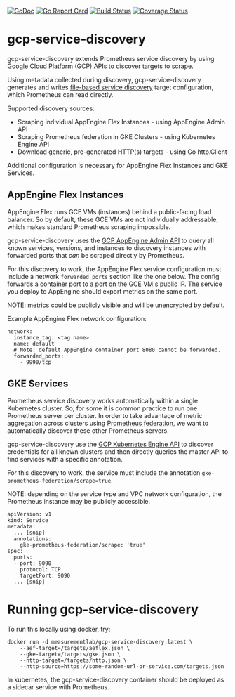 [![GoDoc](https://godoc.org/github.com/m-lab/pusher?status.svg)](https://godoc.org/github.com/m-lab/pusher) [![Go Report Card](https://goreportcard.com/badge/github.com/m-lab/gcp-service-discovery)](https://goreportcard.com/report/github.com/m-lab/gcp-service-discovery) [![Build Status](https://travis-ci.org/m-lab/gcp-service-discovery.svg?branch=master)](https://travis-ci.org/m-lab/gcp-service-discovery) [![Coverage Status](https://coveralls.io/repos/github/m-lab/gcp-service-discovery/badge.svg?branch=master)](https://coveralls.io/github/m-lab/gcp-service-discovery?branch=master)

# gcp-service-discovery

gcp-service-discovery extends Prometheus service discovery by using Google
Cloud Platform (GCP) APIs to discover targets to scrape.

Using metadata collected during discovery, gcp-service-discovery generates
and writes [file-based service discovery][filesd] target configuration, which
Prometheus can read directly.

Supported discovery sources:

* Scraping individual AppEngine Flex Instances - using AppEngine Admin API
* Scraping Prometheus federation in GKE Clusters - using Kubernetes Engine API
* Download generic, pre-generated HTTP(s) targets - using Go http.Client

Additional configuration is necessary for AppEngine Flex Instances and GKE
Services.

[filesd]: https://prometheus.io/docs/prometheus/latest/configuration/configuration/#%3Cfile_sd_config%3E

## AppEngine Flex Instances

AppEngine Flex runs GCE VMs (instances) behind a public-facing load balancer.
So by default, these GCE VMs are not individually addressable, which makes
standard Prometheus scraping impossible.

gcp-service-discovery uses the [GCP AppEngine Admin API][aeflexapi] to query
all known services, versions, and instances to discovery instances with
forwarded ports that *can* be scraped directly by Prometheus.

For this discovery to work, the AppEngine Flex service configuration must
include a network `forwarded_ports` section like the one below. The config
forwards a container port to a port on the GCE VM's public IP. The service you
deploy to AppEngine should export metrics on the same port.

NOTE: metrics could be publicly visible and will be unencrypted by default.

Example AppEngine Flex network configuration:
```
network:
  instance_tag: <tag name>
  name: default
  # Note: default AppEngine container port 8080 cannot be forwarded.
  forwarded_ports:
    - 9990/tcp
```

[aeflexapi]: https://cloud.google.com/appengine/docs/admin-api/reference/rest/

## GKE Services

Prometheus service discovery works automatically within a single Kubernetes
cluster. So, for some it is common practice to run one Prometheus server per
cluster. In order to take advantage of metric aggregation across clusters
using [Prometheus federation][federation], we want to automatically discover
these other Prometheus servers.

gcp-service-discovery use the [GCP Kubernetes Engine API][gkeapi] to discover
credentials for all known clusters and then directly queries the master API
to find services with a specific annotation.

For this discovery to work, the service must include the annotation
`gke-prometheus-federation/scrape=true`.

NOTE: depending on the service type and VPC network configuration, the
Prometheus instance may be publicly accessible.

```
apiVersion: v1
kind: Service
metadata:
  ... [snip]
  annotations:
    gke-prometheus-federation/scrape: 'true'
spec:
  ports:
  - port: 9090
    protocol: TCP
    targetPort: 9090
  ... [snip]
```

[federation]: https://prometheus.io/docs/prometheus/latest/federation/
[gkeapi]: https://cloud.google.com/kubernetes-engine/docs/reference/rest/

# Running gcp-service-discovery

To run this locally using docker, try:
```
docker run -d measurementlab/gcp-service-discovery:latest \
    --aef-target=/targets/aeflex.json \
    --gke-target=/targets/gke.json \
    --http-target=/targets/http.json \
    --http-source=https://some-random-url-or-service.com/targets.json
```

In kubernetes, the gcp-service-discovery container should be deployed as a
sidecar service with Prometheus.
